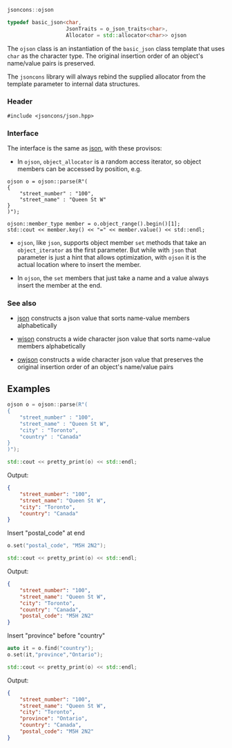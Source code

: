 ```c++
jsoncons::ojson

typedef basic_json<char,
                   JsonTraits = o_json_traits<char>,
                   Allocator = std::allocator<char>> ojson
```
The `ojson` class is an instantiation of the `basic_json` class template that uses `char` as the character type. The original insertion order of an object's name/value pairs is preserved. 

The `jsoncons` library will always rebind the supplied allocator from the template parameter to internal data structures.

### Header

    #include <jsoncons/json.hpp>

### Interface

The interface is the same as [json](json), with these provisos:

- In `ojson`, `object_allocator` is a random access iterator, so object members can be accessed by position, e.g.

```
ojson o = ojson::parse(R"(
{
    "street_number" : "100",
    "street_name" : "Queen St W"
}
)");

ojson::member_type member = o.object_range().begin()[1];
std::cout << member.key() << "=" << member.value() << std::endl;
```
- `ojson`, like `json`, supports object member `set` methods that take an `object_iterator` as the first parameter. But while with `json` that parameter is just a hint that allows optimization, with `ojson` it is the actual location where to insert the member.

- In `ojson`, the `set` members that just take a name and a value always insert the member at the end.

### See also

- [json](json) constructs a json value that sorts name-value members alphabetically

- [wjson](wjson) constructs a wide character json value that sorts name-value members alphabetically

- [owjson](owjson) constructs a wide character json value that preserves the original insertion order of an object's name/value pairs

## Examples
```c++
ojson o = ojson::parse(R"(
{
    "street_number" : "100",
    "street_name" : "Queen St W",
    "city" : "Toronto",
    "country" : "Canada"
}
)");

std::cout << pretty_print(o) << std::endl;
```
Output:
```json
{
    "street_number": "100",
    "street_name": "Queen St W",
    "city": "Toronto",
    "country": "Canada"
}
```
Insert "postal_code" at end
```c++
o.set("postal_code", "M5H 2N2");

std::cout << pretty_print(o) << std::endl;
```
Output:
```json
{
    "street_number": "100",
    "street_name": "Queen St W",
    "city": "Toronto",
    "country": "Canada",
    "postal_code": "M5H 2N2"
}
```
Insert "province" before "country"
```c++
auto it = o.find("country");
o.set(it,"province","Ontario");

std::cout << pretty_print(o) << std::endl;
```
Output:
```json
{
    "street_number": "100",
    "street_name": "Queen St W",
    "city": "Toronto",
    "province": "Ontario",
    "country": "Canada",
    "postal_code": "M5H 2N2"
}
```
